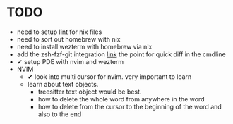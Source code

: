 # TODO

- need to setup lint for nix files
- need to sort out homebrew with nix
- need to install wezterm with homebrew via nix
- add the zsh-fzf-git integration
  [link](https://www.youtube.com/watch?v=mmqDYw9C30I)
  the point for quick diff in the cmdline
- ✔ setup PDE with nvim and wezterm
- NVIM
  - ✔ look into multi cursor for nvim. very important to learn
  - learn about text objects.
    - treesitter text object would be best.
    - how to delete the whole word from anywhere in the word
    - how to delete from the cursor to the beginning of the word and also to
      the end
